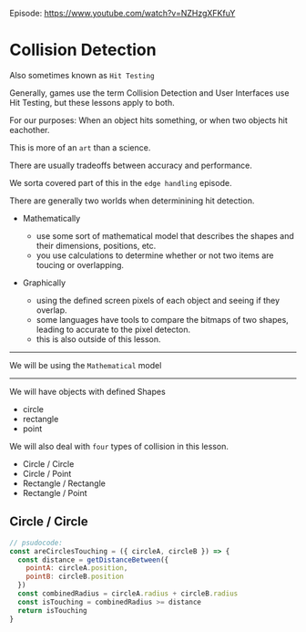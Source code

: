 Episode: https://www.youtube.com/watch?v=NZHzgXFKfuY

# Collision Detection

Also sometimes known as `Hit Testing`

Generally, games use the term Collision Detection and User Interfaces use Hit Testing, but these lessons apply to both.

For our purposes:
  When an object hits something, or when two objects hit eachother.

This is more of an `art` than a science.

There are usually tradeoffs between accuracy and performance.

We sorta covered part of this in the `edge handling` episode.

There are generally two worlds when determinining hit detection.

- Mathematically
  - use some sort of mathematical model that describes the shapes and their dimensions, positions, etc.
  - you use calculations to determine whether or not two items are toucing or overlapping.

- Graphically
  - using the defined screen pixels of each object and seeing if they overlap.
  - some languages have tools to compare the bitmaps of two shapes, leading to accurate to the pixel detecton.
  - this is also outside of this lesson.

---

We will be using the `Mathematical` model

---

We will have objects with defined Shapes
- circle
- rectangle
- point

We will also deal with `four` types of collision in this lesson.

- Circle / Circle
- Circle / Point
- Rectangle / Rectangle
- Rectangle / Point

## Circle / Circle

```js
// psudocode:
const areCirclesTouching = ({ circleA, circleB }) => {
  const distance = getDistanceBetween({
    pointA: circleA.position,
    pointB: circleB.position
  })
  const combinedRadius = circleA.radius + circleB.radius
  const isTouching = combinedRadius >= distance
  return isTouching
}

```